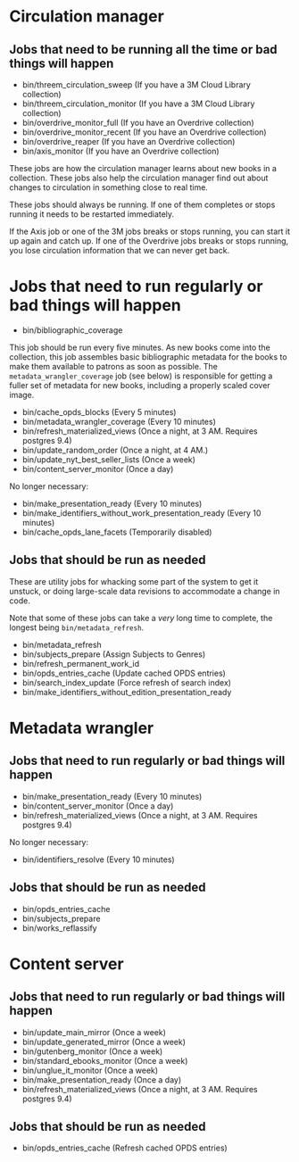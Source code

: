 # Circulation manager

## Jobs that need to be running all the time or bad things will happen

* bin/threem_circulation_sweep (If you have a 3M Cloud Library collection)
* bin/threem_circulation_monitor (If you have a 3M Cloud Library collection)
* bin/overdrive_monitor_full (If you have an Overdrive collection)
* bin/overdrive_monitor_recent (If you have an Overdrive collection)
* bin/overdrive_reaper (If you have an Overdrive collection)
* bin/axis_monitor (If you have an Overdrive collection)

These jobs are how the circulation manager learns about new books in a collection. These jobs also help the circulation manager find out about changes to circulation in something close to real time. 

These jobs should always be running. If one of them completes or stops running it needs to be restarted immediately.

If the Axis job or one of the 3M jobs breaks or stops running, you can start it up again and catch up. If one of the Overdrive jobs breaks or stops running, you lose circulation information that we can never get back. 

# Jobs that need to run regularly or bad things will happen

* bin/bibliographic_coverage

This job should be run every five minutes. As new books come into the collection, this job assembles basic bibliographic metadata for the books to make them available to patrons as soon as possible. The `metadata_wrangler_coverage` job (see below) is responsible for getting a fuller set of metadata for new books, including a properly scaled cover image.

* bin/cache_opds_blocks (Every 5 minutes)
* bin/metadata_wrangler_coverage (Every 10 minutes)
* bin/refresh_materialized_views (Once a night, at 3 AM. Requires postgres 9.4)
* bin/update_random_order (Once a night, at 4 AM.)
* bin/update_nyt_best_seller_lists (Once a week)
* bin/content_server_monitor (Once a day)

No longer necessary:

* bin/make_presentation_ready (Every 10 minutes)
* bin/make_identifiers_without_work_presentation_ready (Every 10 minutes)
* bin/cache_opds_lane_facets (Temporarily disabled)


## Jobs that should be run as needed

These are utility jobs for whacking some part of the system to get it unstuck, or doing large-scale data revisions to accommodate a change in code.

Note that some of these jobs can take a _very_ long time to complete, the longest being `bin/metadata_refresh`.

* bin/metadata_refresh
* bin/subjects_prepare (Assign Subjects to Genres)
* bin/refresh_permanent_work_id
* bin/opds_entries_cache (Update cached OPDS entries)
* bin/search_index_update (Force refresh of search index)
* bin/make_identifiers_without_edition_presentation_ready

# Metadata wrangler

## Jobs that need to run regularly or bad things will happen

* bin/make_presentation_ready (Every 10 minutes)
* bin/content_server_monitor (Once a day)
* bin/refresh_materialized_views (Once a night, at 3 AM. Requires postgres 9.4)

No longer necessary:

* bin/identifiers_resolve (Every 10 minutes)

## Jobs that should be run as needed

* bin/opds_entries_cache
* bin/subjects_prepare
* bin/works_reflassify

# Content server

## Jobs that need to run regularly or bad things will happen

* bin/update_main_mirror (Once a week)
* bin/update_generated_mirror (Once a week)
* bin/gutenberg_monitor (Once a week)
* bin/standard_ebooks_monitor (Once a week)
* bin/unglue_it_monitor (Once a week)
* bin/make_presentation_ready (Once a day) 
* bin/refresh_materialized_views (Once a night, at 3 AM. Requires postgres 9.4)

## Jobs that should be run as needed

* bin/opds_entries_cache (Refresh cached OPDS entries)